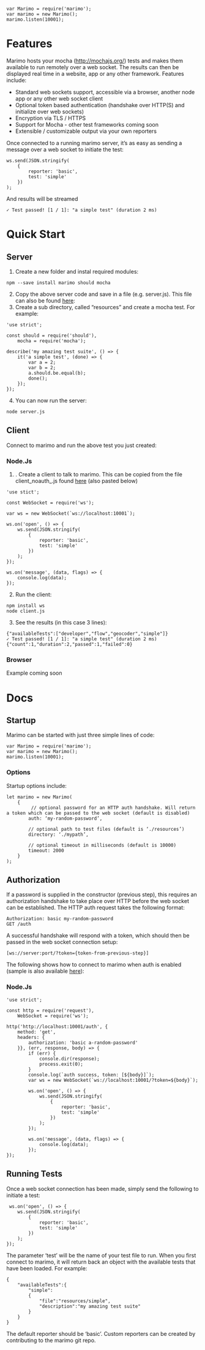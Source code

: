 ```
var Marimo = require('marimo');
var marimo = new Marimo();
marimo.listen(10001); 
```

# Features
Marimo hosts your mocha (http://mochajs.org/) tests and makes them available to run remotely over a web socket. The results can then be displayed real time in a website, app or any other framework. Features include:
* Standard web sockets support, accessible via a browser, another node app or any other web socket client
* Optional token based authentication (handshake over HTTP(S) and initialize over web sockets)
* Encryption via TLS / HTTPS
* Support for Mocha - other test frameworks coming soon
* Extensible / customizable output via your own reporters

Once connected to a running marimo server, it’s as easy as sending a message over a web socket to initiate the test:

```
ws.send(JSON.stringify(
	{
		reporter: 'basic',
		test: 'simple'
	})
);
```

And results will be streamed 
```
✓ Test passed! [1 / 1]: "a simple test" (duration 2 ms)
```


# Quick Start
## Server
1. Create a new folder and instal required modules: 
```
npm --save install marimo should mocha
```
2. Copy the above server code and save in a file (e.g. server.js). This file can also be found [here](https://github.com/lawrips/marimo/blob/master/samples/server.js): 
3. Create a sub directory, called “resources” and create a mocha test. For example:

```
'use strict';

const should = require('should'),
	mocha = require('mocha');

describe('my amazing test suite', () => {
	it('a simple test', (done) => {
		var a = 2;
		var b = 2;
		a.should.be.equal(b);            
		done();
	});
});

```
4. You can now run the server:
```
node server.js
```

## Client
Connect to marimo and run the above test you just created:
### Node.Js
1. . Create a client to talk to marimo. This can be copied from the file client_noauth_.js found [here](https://github.com/lawrips/marimo/blob/master/samples/client_noauth.js) (also pasted below)

```
'use stict';

const WebSocket = require('ws');

var ws = new WebSocket(`ws://localhost:10001`);

ws.on('open', () => {
	ws.send(JSON.stringify(
		{
			reporter: 'basic',
			test: 'simple'
		})
	);
});

ws.on('message', (data, flags) => {
	console.log(data);
});	
```

2. Run the client:

```
npm install ws
node client.js
```

3. See the results (in this case 3 lines):

```
{"availableTests":["developer","flow","geocoder","simple"]}
✓ Test passed! [1 / 1]: "a simple test" (duration 2 ms)
{"count":1,"duration":2,"passed":1,"failed":0}
```

### Browser
Example coming soon


# Docs
## Startup
Marimo can be started with just three simple lines of code:

```
var Marimo = require('marimo');
var marimo = new Marimo();
marimo.listen(10001); 
```

### Options
Startup options include:

```
let marimo = new Marimo(
	{
		 // optional password for an HTTP auth handshake. Will return a token which can be passed to the web socket (default is disabled)
		auth: ‘my-random-password’,

		// optional path to test files (default is ‘./resources’)		
		directory: ‘./mypath’, 

		// optional timeout in milliseconds (default is 10000)
		timeout: 2000 
	}
);
```
## Authorization
If a password is supplied in the constructor (previous step), this requires an authorization handshake to take place over HTTP before the web socket can be established. The HTTP auth request takes the following format:

```
Authorization: basic my-random-password
GET /auth 
```

A successful handshake will respond with a token, which should then be passed in the web socket connection setup:

```
[ws://server:port/?token={token-from-previous-step}]
```

The following shows how to connect to marimo when auth is enabled (sample is also available [here](https://github.com/lawrips/marimo/blob/master/samples/client.js)):

### Node.Js

```
'use strict';

const http = require('request'),
	WebSocket = require('ws');

http('http://localhost:10001/auth', {
	method: 'get',
	headers: {
		authorization: 'basic a-random-password'
	}}, (err, response, body) => {
		if (err) {
			console.dir(response);
			process.exit(0);
		}
		console.log(`auth success, token: [${body}]`);
		var ws = new WebSocket(`ws://localhost:10001/?token=${body}`);

		ws.on('open', () => {
			ws.send(JSON.stringify(
				{
					reporter: 'basic',
					test: 'simple'
				})
			);
		});

		ws.on('message', (data, flags) => {
			console.log(data);
		});
});
```

## Running Tests
Once a web socket connection has been made, simply send the following to initiate a test:

```
 ws.on('open', () => {
	ws.send(JSON.stringify(
		{
			reporter: 'basic',
			test: 'simple'
		})
	);
});
```

The parameter ‘test’ will be the name of your test file to run. When you first connect to marimo, it will return back an object with the available tests that have been loaded. For example:

```
{
	"availableTests":{
		"simple":
		{
			"file":"resources/simple",
			"description":"my amazing test suite"
		}
	}
}
``` 

The default reporter should be ‘basic’. Custom reporters can be created by contributing to the marimo git repo. 